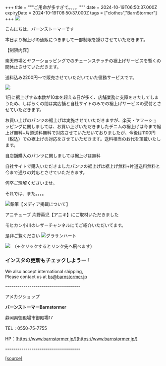 +++
title = """ご用命が多すぎて。。。。"""
date = 2024-10-19T06:50:37.000Z
expiryDate = 2024-10-19T06:50:37.000Z
tags = ["clothes","BarnStormer"]
+++
[![](https://stat.ameba.jp/user_images/20231023/16/barnstormer-go/b2/03/p/o0420015015354743273.png)](https://ameblo.jp/barnstormer-go/entry-12825670498.html)

こんにちは、バーンストーマーです

本日より裾上げの通販につきまして一部制限を掛けさせていただきます。

【制限内容】

楽天市場とヤフーショッピングでのチェーンステッチの裾上げサービスを暫くの間休止させていただきます。

送料込み2200円～で販売させていただいていた役務サービスです。

[![](https://stat.ameba.jp/user_images/20241019/15/barnstormer-go/de/d3/j/o0426064015499757914.jpg)](https://stat.ameba.jp/user_images/20241019/15/barnstormer-go/de/d3/j/o0426064015499757914.jpg)

1日に裾上げする本数が10本を超える日が多く、店舗業務に支障をきたしてしまうため、しばらくの間は実店舗と自社サイトのみでの裾上げサービスの受付とさせていただきます。

お買い上げのパンツの裾上げは実施させていただきますが、楽天・ヤフーショッピングに関しましては、お買い上げいただきましたデニムの裾上げは今まで裾上げ無料+片道送料無料で対応させていただいておりましたが、今後は1100円（税込）での裾上げの対応をさせていただきます。送料相当のお代を頂戴いたします。

自店舗購入のパンツに関しましては裾上げは無料

自社サイトで購入いただきましたパンツの裾上げは裾上げ無料+片道送料無料と今まで通りの対応とさせていただきます。

何卒ご理解くださいませ。

それでは、また。。。。

![鉛筆](https://stat100.ameba.jp/blog/ucs/img/char/char3/519.png)【メディア掲載について】

アニチューブ 片野英児【アニキ】にご取材いただきました

モヒカン小川のレザーチャンネルにてご紹介いただいてます。

是非ご覧ください ![グラサンハート](https://stat100.ameba.jp/blog/ucs/img/char/char3/148.png)

[![](https://stat.ameba.jp/user_images/20230412/16/barnstormer-go/6a/23/p/o0108010815269242493.png)](https://www.instagram.com/barnstormer_daily/)　（←クリックするとリンク先へ飛べます）

### インスタの更新もチェックしようー！

We also accept international shipping,  
Please contact us at bs@barnstormer.jp

**\-------------------------------------**

アメカジショップ

**バーンストーマーBarnstormer**

静岡県御殿場市御殿場17

TEL：0550-75-7755

HP：[https://www.barnstormer.jp/](https://www.barnstormer.jp/)

**\-------------------------------------**

[[source]](https://ameblo.jp/barnstormer-go/entry-12871858888.html)

